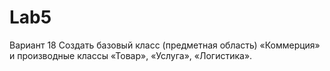 # Lab5
Вариант 18
Создать базовый класс (предметная область) «Коммерция» и производные классы «Товар», «Услуга», «Логистика».
